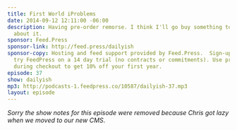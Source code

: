 ```yaml
---
title: First World iProblems
date: 2014-09-12 12:11:00 -06:00
description: Having pre-order remorse. I think I'll go buy something to help forget
  about it.
sponsor: Feed.Press
sponsor-link: http://feed.press/dailyish
sponsor-copy: Hosting and feed support provided by Feed.Press.  Sign-up today and
  try FeedPress on a 14 day trial (no contracts or commitments). Use promo code "dailyish"
  during checkout to get 10% off your first year.
episode: 37
show: dailyish
mp3: http://podcasts-1.feedpress.co/10587/dailyish-37.mp3
layout: episode
---
```


<em>Sorry the show notes for this episode were removed because Chris got lazy when we moved to our new CMS</em>.
